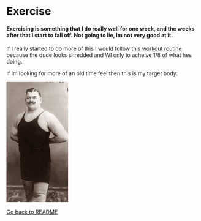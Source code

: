 # Exercise

#### Exercising is something that I do really well for one week, and the weeks after that I start to fall off. Not going to lie, Im not very good at it. 

If I really started to do more of this I would follow [this workout routine](https://www.youtube.com/watch?v=3sEeVJEXTfY) because the dude looks shredded and WI only to acheive 1/8 of what hes doing.

If Im looking for more of an old time feel then this is my target body:

![bod](oldt.jpeg)



[Go back to README](READ.md)

